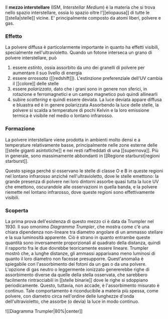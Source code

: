 Il **mezzo interstellare** (ISM, *Interstellar Medium*) è la materia che si trova nello spazio interstellare, ossia lo spazio oltre l'[[eliopausa]] di tutte le [[stella|stelle]] vicine. E' principalmente composto da atomi liberi, polvere e gas.
### Effetto
La polvere diffusa è particolarmente importante in quanto ha effetti visibili, specialmente nell'ultravioletto. Quando un fotone interseca un grano di polvere interstellare, può
1. essere *estinto*, ossia assorbito da uno dei granelli di polvere per aumentare il suo livello di energia
2. essere *arrossata* ([[redshift]]). L'estinzione preferenziale dell'UV cambia il [[colore]] delle stelle
3. essere *polarizzato*, dato che i grani sono in genere non sferici, in rotazione e ferromagnetici e un campo magnetico può quindi allinearli
4. subire *scattering* e quindi essere deviata. La luce deviata appare diffusa e bluastra ed è in genere polarizzata
Assorbendo la luce delle stelle, la polvere si scalda a temperature di pochi Kelvin e la loro emissione termica è visibile nel medio o lontano infrarosso.
### Formazione
La polvere interstellare viene prodotta in ambienti molto densi e a temperature relativamente basse, principalmente nelle zone esterne delle [[stelle giganti asintotiche]] e nei resti raffreddati di una [[supernova]]. Più in generale, sono massimamente abbondanti in [[Regione starburst|regioni starburst]].

Questo spiega perché si osservano le stelle di classe O e B in queste regioni nel lontano infrarosso anziché nell'ultravioletto, dove le stelle emettono: la grande presenza di polvere nei loro dintorni assorbe quasi tutta la luce UV che emettono, oscurandole alle osservazioni in quella banda, e la polvere riemette nel lontano infrarosso, dove queste regioni sono effettivamente visibili.
### Scoperta
La prima prova dell'esistenza di questo mezzo ci è data da Trumpler nel 1930. Il suo omonimo *Diagramma Trumpler*, che mostra come c'è una chiara dipendenza non-lineare tra diametro angolare di un ammasso stellare e la sua luminosità apparente. Ciò è strano in quanto entrambe queste quantità sono inversamente proporzionali al quadrato della distanza, quindi il rapporto fra le due dovrebbe teoricamente essere lineare. Trumpler mostrò che, a lunghe distanze, gli ammassi apparivano meno luminosi di quanto il loro diametro non facesse presupporre. Quest'anomalia è spiegabile con l'assorbimento dei fotoni da un gas o da una polvere. L'opzione di gas neutro o leggermente ionizzato genererebbe righe di assorbimento diverse da quelle della stella osservata, che sarebbero facilmente rintracciabili in [[stelle binarie]] dove le righe si sdoppiano periodicamente. Questo, tuttavia, non accade, è l'assorbimento misurato è continuo. Tale comportamento è riconducibile a materia più spessa, come polvere, con diametro circa nell'ordine delle lunghezze d'onda dell'ultravioletto, che assorbe (o devia) la luce in modo continuo.

![[Diagramma Trumpler|80%|center]]
